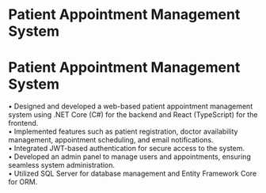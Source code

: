 <h1>Patient Appointment Management System</h1>
<h1>Patient Appointment Management System</h1>
<p>
•	Designed and developed a web-based patient appointment management system using .NET Core (C#) for the backend and React (TypeScript) for the frontend.<br/>
•	Implemented features such as patient registration, doctor availability management, appointment scheduling, and email notifications.<br/>
•	Integrated JWT-based authentication for secure access to the system.<br/>
•	Developed an admin panel to manage users and appointments, ensuring seamless system administration.<br/>
•	Utilized SQL Server for database management and Entity Framework Core for ORM.<br/>
</p>
